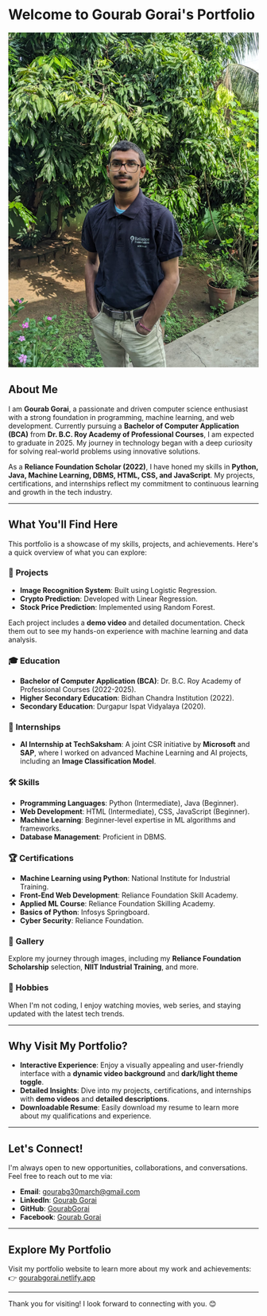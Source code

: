 # Welcome to Gourab Gorai's Portfolio

![Portfolio Banner](assets/img/image1.jpg)

## About Me
I am **Gourab Gorai**, a passionate and driven computer science enthusiast with a strong foundation in programming, machine learning, and web development. Currently pursuing a **Bachelor of Computer Application (BCA)** from **Dr. B.C. Roy Academy of Professional Courses**, I am expected to graduate in 2025. My journey in technology began with a deep curiosity for solving real-world problems using innovative solutions.

As a **Reliance Foundation Scholar (2022)**, I have honed my skills in **Python, Java, Machine Learning, DBMS, HTML, CSS, and JavaScript**. My projects, certifications, and internships reflect my commitment to continuous learning and growth in the tech industry.

---

## What You'll Find Here
This portfolio is a showcase of my skills, projects, and achievements. Here's a quick overview of what you can explore:

### 🚀 **Projects**
- **Image Recognition System**: Built using Logistic Regression.
- **Crypto Prediction**: Developed with Linear Regression.
- **Stock Price Prediction**: Implemented using Random Forest.

Each project includes a **demo video** and detailed documentation. Check them out to see my hands-on experience with machine learning and data analysis.

### 🎓 **Education**
- **Bachelor of Computer Application (BCA)**: Dr. B.C. Roy Academy of Professional Courses (2022-2025).
- **Higher Secondary Education**: Bidhan Chandra Institution (2022).
- **Secondary Education**: Durgapur Ispat Vidyalaya (2020).

### 💼 **Internships**
- **AI Internship at TechSaksham**: A joint CSR initiative by **Microsoft** and **SAP**, where I worked on advanced Machine Learning and AI projects, including an **Image Classification Model**.

### 🛠️ **Skills**
- **Programming Languages**: Python (Intermediate), Java (Beginner).
- **Web Development**: HTML (Intermediate), CSS, JavaScript (Beginner).
- **Machine Learning**: Beginner-level expertise in ML algorithms and frameworks.
- **Database Management**: Proficient in DBMS.

### 🏆 **Certifications**
- **Machine Learning using Python**: National Institute for Industrial Training.
- **Front-End Web Development**: Reliance Foundation Skill Academy.
- **Applied ML Course**: Reliance Foundation Skilling Academy.
- **Basics of Python**: Infosys Springboard.
- **Cyber Security**: Reliance Foundation.

### 📸 **Gallery**
Explore my journey through images, including my **Reliance Foundation Scholarship** selection, **NIIT Industrial Training**, and more.

### 🌟 **Hobbies**
When I'm not coding, I enjoy watching movies, web series, and staying updated with the latest tech trends.

---

## Why Visit My Portfolio?
- **Interactive Experience**: Enjoy a visually appealing and user-friendly interface with a **dynamic video background** and **dark/light theme toggle**.
- **Detailed Insights**: Dive into my projects, certifications, and internships with **demo videos** and **detailed descriptions**.
- **Downloadable Resume**: Easily download my resume to learn more about my qualifications and experience.

---

## Let's Connect!
I'm always open to new opportunities, collaborations, and conversations. Feel free to reach out to me via:
- **Email**: [gourabg30march@gmail.com](mailto:gourabg30march@gmail.com)
- **LinkedIn**: [Gourab Gorai](https://www.linkedin.com/in/gourab-gorai-4a51541ba)
- **GitHub**: [GourabGorai](https://github.com/GourabGorai)
- **Facebook**: [Gourab Gorai](https://www.facebook.com/gourab.gorai.986)

---

## Explore My Portfolio
Visit my portfolio website to learn more about my work and achievements:  
👉 [gourabgorai.netlify.app](https://gourabgorai.netlify.app)

---

Thank you for visiting! I look forward to connecting with you. 😊
